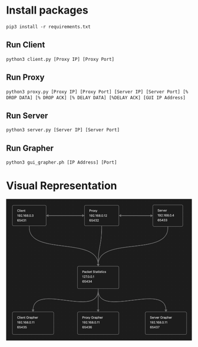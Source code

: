 # Install packages

```
pip3 install -r requirements.txt
```

## Run Client

```
python3 client.py [Proxy IP] [Proxy Port]
```

## Run Proxy

```
python3 proxy.py [Proxy IP] [Proxy Port] [Server IP] [Server Port] [% DROP DATA] [% DROP ACK] [% DELAY DATA] [%DELAY ACK] [GUI IP Address]
```

## Run Server

```
python3 server.py [Server IP] [Server Port]
```

## Run Grapher

```
python3 gui_grapher.ph [IP Address] [Port]
```

# Visual Representation

![Alt text](image-1.png)
